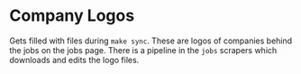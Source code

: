 # Company Logos

Gets filled with files during `make sync`. These are logos of companies behind the jobs on the jobs page. There is a pipeline in the `jobs` scrapers which downloads and edits the logo files.
